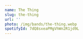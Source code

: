 ```yaml
---
name: The Thing
slug: the-thing
url: ''
photo: /img/bands/the-thing.webp
spotifyId: 7dQ8sxeaPMgVhWn2R1jd9L
---
```

